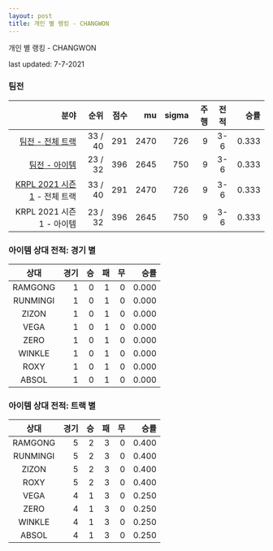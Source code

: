 ```yaml
---
layout: post
title: 개인 별 랭킹 - CHANGWON
---
```



개인 별 랭킹 - CHANGWON


last updated: 7-7-2021


### 팀전

| 분야 | 순위 | 점수 | mu | sigma | 주행 | 전적 | 승률 |
|---:|---:|---:|---:|---:|---:|:---:|---:|
| [팀전 - 전체 트랙](../team-full) | 33 / 40 | 291 | 2470 | 726 | 9 | 3-6 | 0.333 |
| [팀전 - 아이템](../team-item) | 23 / 32 | 396 | 2645 | 750 | 9 | 3-6 | 0.333 |
| [KRPL 2021 시즌 1](../teams-t2021_1) - 전체 트랙 | 33 / 40 | 291 | 2470 | 726 | 9 | 3-6 | 0.333 |
| KRPL 2021 시즌 1 - 아이템 | 23 / 32 | 396 | 2645 | 750 | 9 | 3-6 | 0.333 |

### 아이템 상대 전적: 경기 별

| 상대 | 경기 | 승 | 패 | 무 | 승률 |
|:---:|---:|---:|---:|---:|---:|
| RAMGONG | 1 | 0 | 1 | 0 | 0.000 |
| RUNMINGI | 1 | 0 | 1 | 0 | 0.000 |
| ZIZON | 1 | 0 | 1 | 0 | 0.000 |
| VEGA | 1 | 0 | 1 | 0 | 0.000 |
| ZERO | 1 | 0 | 1 | 0 | 0.000 |
| WINKLE | 1 | 0 | 1 | 0 | 0.000 |
| ROXY | 1 | 0 | 1 | 0 | 0.000 |
| ABSOL | 1 | 0 | 1 | 0 | 0.000 |

### 아이템 상대 전적: 트랙 별

| 상대 | 경기 | 승 | 패 | 무 | 승률 |
|:---:|---:|---:|---:|---:|---:|
| RAMGONG | 5 | 2 | 3 | 0 | 0.400 |
| RUNMINGI | 5 | 2 | 3 | 0 | 0.400 |
| ZIZON | 5 | 2 | 3 | 0 | 0.400 |
| ROXY | 5 | 2 | 3 | 0 | 0.400 |
| VEGA | 4 | 1 | 3 | 0 | 0.250 |
| ZERO | 4 | 1 | 3 | 0 | 0.250 |
| WINKLE | 4 | 1 | 3 | 0 | 0.250 |
| ABSOL | 4 | 1 | 3 | 0 | 0.250 |
